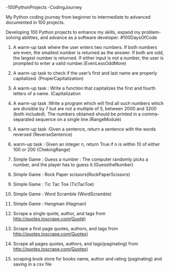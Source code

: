 -100PythonProjects -CodingJourney

My Python coding journey from beginner to intermediate to advanced documented in 100 projects.

Developing 100 Python projects to enhance my skills, expand my problem-solving abilities, and advance as a software developer. #100DaysOfCode

1. A warm-up task where the user enters two numbers. If both numbers are even, the smallest number is returned as the answer. If both are odd, the largest number is returned. If either input is not a number, the user is prompted to enter a valid number.(EvenLessOddMore)
   
2. A warm-up task to check if the user’s first and last name are properly capitalized. (ProperCapitalization)

3. A warm-up task : Write a function that capitalizes the first and fourth letters of a name. (Capitalization

4. A warm-up task :Write a program which will find all such numbers which are divisible by 7 but are not a multiple of 5, between 2000 and 3200 (both included). The numbers obtained should be printed in a comma-separated sequence on a single line.(RangeModule)

5. A warm-up task :Given a sentence, return a sentence with the words reversed (ReverseSentence)

6.  warm-up task : Given an integer n, return True if n is within 10 of either 100 or 200 (ChekingRange)

7.  Simple Game : Guess a number : The computer randomly picks a number, and the player has to guess it.(GuesstheNumber)

8.  Simple Game : Rock Paper scissors(RockPaperScissors)

9.  Simple Game : Tic Tac Toe (TicTacToe)

10. Simple Game : Word Scramble (WordScramble)

11.  Simple Game : Hangman (Hagman)

12.  Scrape a single quote, author, and tags from http://quotes.toscrape.com(Quote)

13.  Scrape a first page quotes, authors, and tags from http://quotes.toscrape.com(Quotes)

14.  Scrape all pages quotes, authors, and tags(paginating) from http://quotes.toscrape.com(Quotes)

15.  scraping book store for books name, author and rating (paginating) and saving in a csv file
















